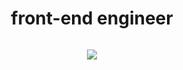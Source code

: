 <h1 align="center">
front-end engineer<br>
</h1>

<div style="width: 100%">
  <img src="https://moon-svg.minung.dev/moon.svg?size=100&theme=ray" alt=""/>
</div>


<p align="center">
  <a target="_blank" href="mailto:kanghg1116@gmail.com?subject=Hello%20Ileri,%20From%20Github"><img src="https://img.shields.io/badge/gmail-%23D14836.svg?&style=flat-square&logo=gmail&logoColor=white" /></a>
</p>

